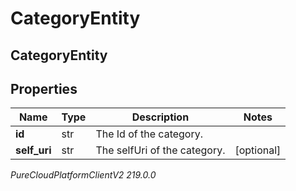 # CategoryEntity

## CategoryEntity

## Properties

|Name | Type | Description | Notes|
|------------ | ------------- | ------------- | -------------|
| **id** | str | The Id of the category. | |
| **self_uri** | str | The selfUri of the category. | [optional] |



_PureCloudPlatformClientV2 219.0.0_
